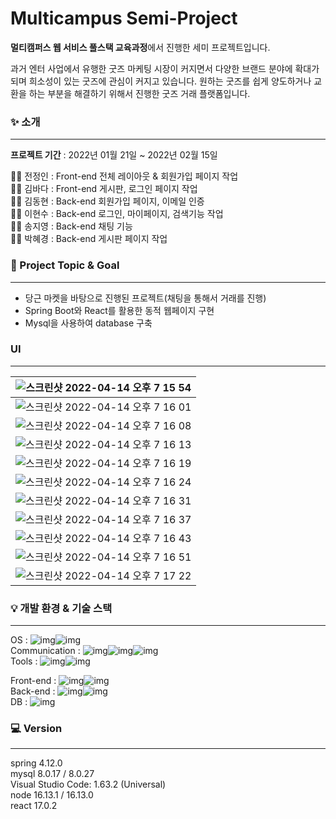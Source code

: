 # Multicampus Semi-Project

**멀티캠퍼스 웹 서비스 풀스택 교육과정**에서 진행한 세미 프로젝트입니다.

과거 엔터 사업에서 유행한 굿즈 마케팅 시장이 커지면서 다양한 브랜드 분야에 확대가 되며 희소성이 있는 굿즈에 관심이 커지고 있습니다. 원하는 굿즈를 쉽게 양도하거나 교환을 하는 부분을 해결하기 위해서 진행한 굿즈 거래 플랫폼입니다.





### ✨ 소개

---

**프로젝트 기간** : 2022년 01월 21일 ~ 2022년 02월 15일

👩‍💻 전정인 : Front-end 전체 레이아웃 & 회원가입 페이지 작업  
👨‍💻 김바다 : Front-end 게시판, 로그인 페이지 작업  
👨‍💻 김동현 : Back-end 회원가입 페이지, 이메일 인증  
👨‍💻 이현수 : Back-end 로그인, 마이페이지, 검색기능 작업  
👩‍💻 송지영 : Back-end 채팅 기능  
👩‍💻 박혜경 : Back-end 게시판 페이지 작업  







### 🎯 Project Topic & Goal

---

- 당근 마켓을 바탕으로 진행된 프로젝트(채팅을 통해서 거래를 진행)
- Spring Boot와 React를 활용한 동적 웹페이지 구현
- Mysql을 사용하여 database 구축



### UI

---

| ![스크린샷 2022-04-14 오후 7 15 54](https://user-images.githubusercontent.com/96180427/163369102-29775696-a724-4d27-a923-b9cb16594add.png) |
| ------------------------------------------------------------ |
| ![스크린샷 2022-04-14 오후 7 16 01](https://user-images.githubusercontent.com/96180427/163369317-5f850d1c-c132-48d3-a1cf-75a6d199583f.png) |
| ![스크린샷 2022-04-14 오후 7 16 08](https://user-images.githubusercontent.com/96180427/163369695-2579e280-8f89-41f6-8faa-aa10fbc8dc13.png) |
| ![스크린샷 2022-04-14 오후 7 16 13](https://user-images.githubusercontent.com/96180427/163369714-7ab8b65f-7cbc-4667-a61e-4b146d54abcc.png) |
| ![스크린샷 2022-04-14 오후 7 16 19](https://user-images.githubusercontent.com/96180427/163369897-438886e1-01f4-4298-a556-8102e1b671e3.png) |
| ![스크린샷 2022-04-14 오후 7 16 24](https://user-images.githubusercontent.com/96180427/163369980-791f5020-70d7-44e2-bcaa-d6d4de5d49f7.png) |
| ![스크린샷 2022-04-14 오후 7 16 31](https://user-images.githubusercontent.com/96180427/163370063-2a6e6bc0-b311-4f1e-9b74-0922d8841608.png) |
| ![스크린샷 2022-04-14 오후 7 16 37](https://user-images.githubusercontent.com/96180427/163370166-248127a6-dace-4e60-828e-c4c2f8d60581.png) |
| ![스크린샷 2022-04-14 오후 7 16 43](https://user-images.githubusercontent.com/96180427/163370266-b70a236e-99a2-4a89-8fab-036397b91e13.png) |
| ![스크린샷 2022-04-14 오후 7 16 51](https://user-images.githubusercontent.com/96180427/163370414-dbb1c8b0-9161-4012-b613-90cdc99ea9e2.png) |
| ![스크린샷 2022-04-14 오후 7 17 22](https://user-images.githubusercontent.com/96180427/163370637-6162dc92-21eb-446e-b7ac-b90b80bea269.png) |









### 💡 개발 환경 & 기술 스택

---

OS : ![img](https://img.shields.io/badge/macOS-fefefe?style=flat&logo=macOS&logoColor=3776AB)![img](https://img.shields.io/badge/Windows-fefefe?style=flat&logo=Windows&logoColor=0078D6)  
Communication : ![img](https://img.shields.io/badge/Zoom-fefefe?style=flat&logo=Zoom&logoColor=2D8CFF)![img](https://img.shields.io/badge/Trello-fefefe?style=flat&logo=Trello&logoColor=0052Cc)![img](https://img.shields.io/badge/Slack-fefefe?style=flat&logo=Slack&logoColor=4A154B)  
Tools : ![img](https://img.shields.io/badge/Visual%20Studio%20Code-fefefe?style=flat&logo=Visual%20Studio%20Code&logoColor=007ACC)![img](https://img.shields.io/badge/Spring%20Tool%20Suite4-fefefe?style=flat&logo=Spring&logoColor=6DB33F)  

Front-end : ![img](https://img.shields.io/badge/React-fefefe?style=flat&logo=React&logoColor=61DAFB)![img](https://img.shields.io/badge/JavaScript-fefefe?style=flat&logo=JavaScript&logoColor=F7DF1E)  
Back-end : ![img](https://img.shields.io/badge/Spring%20Boot-fefefe?style=flat&logo=Spring%20Boot&logoColor=6DB33F)![img](https://img.shields.io/badge/Java-fefefe?style=flat&logo=Java&logoColor=007396)  
DB : ![img](https://img.shields.io/badge/MySQL-fefefe?style=flat&logo=MySQL&logoColor=4479a1)  







### 💻 Version

---

spring 4.12.0  
mysql 8.0.17 / 8.0.27  
Visual Studio Code: 1.63.2 (Universal)  
node 16.13.1 / 16.13.0  
react 17.0.2  





